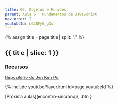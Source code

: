 ```yaml
---
title: 02. Objetos e Funções
parent: Aula 6 - Fundamentos de JavaScript
nav_order: 2
youtubeId: LGL8PyS_gXs
---
```


{% assign title = page.title | split: "." %}

## {{ title | slice: 1 }}

### Recursos

<span class="fs-3">
 <a href="https://github.com/profBruno-UFC-Qx/qxd0020-jonkenpo" class="btn" target="_blank">Repositório do Jon Ken Po</a>
</span>


{% include youtubePlayer.html id=page.youtubeId %}

<span class="fs-3 float-right">
[Próxima aulas](encontro-sincrono){: .btn }
</span>

